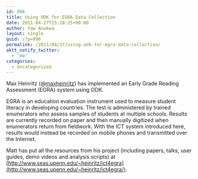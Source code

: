 ```yaml
---
id: 996
title: Using ODK for EGRA Data Collection
date: 2011-04-27T15:18:25+00:00
author: Yaw Anokwa
layout: single
guid: /?p=996
permalink: /2011/04/27/using-odk-for-egra-data-collection/
aktt_notify_twitter:
  - 'no'
categories:
  - Uncategorized
---
```

Max Heinritz (@[maxheinritz](http://twitter.com/maxheinritz)) has implemented an Early Grade Reading Assessment (EGRA) system using ODK. 

EGRA is an education evaluation instrument used to measure student literacy in developing countries. The test is administered by trained enumerators who assess samples of students at multiple schools. Results are currently recorded on paper and then manually digitized when enumerators return from fieldwork. With the ICT system introduced here, results would instead be recorded on mobile phones and transmitted over the Internet. 

Matt has put all the resources from his project (including papers, talks, user guides, demo videos and analysis scripts) at [http://www.seas.upenn.edu/~heinritz/ict4egra](http://www.seas.upenn.edu/~heinritz/ict4egra/).